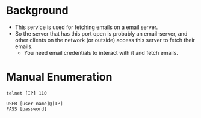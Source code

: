 # Background
- This service is used for fetching emails on a email server. 
- So the server that has this port open is probably an email-server, and other clients on the network (or outside) access this server to fetch their emails.  
  - You need email credentials to interact with it and fetch emails.
  
# Manual Enumeration
```
telnet [IP] 110
```
```
USER [user name]@[IP]
PASS [password]
```
